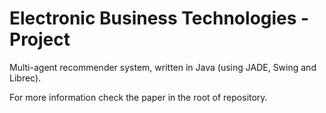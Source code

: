# Electronic Business Technologies - Project

Multi-agent recommender system, written in Java (using JADE, Swing and Librec).

For more information check the paper in the root of repository.
